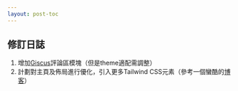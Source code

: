 ```yaml
---
layout: post-toc
---
```


## 修訂日誌
1. 增加[Giscus](https://giscus.app/)評論區模塊（但是theme適配需調整）
2. 計劃對主頁及佈局進行優化，引入更多Tailwind CSS元素（參考一個蠻酷的[博客](https://danidiaztech.com/)）